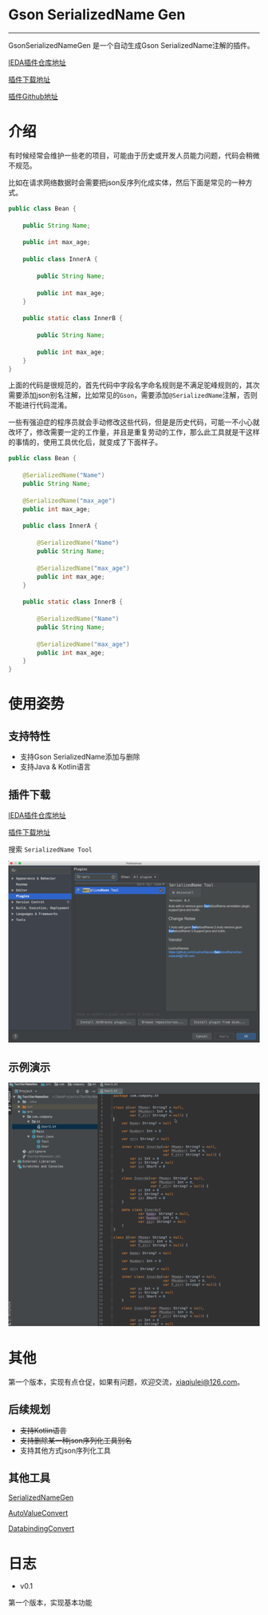 # Gson SerializedName Gen

---

GsonSerializedNameGen 是一个自动生成Gson SerializedName注解的插件。

[IEDA插件仓库地址](https://plugins.jetbrains.com/plugin/11225-serializedname-tool)

[插件下载地址](https://github.com/LiushuiXiaoxia/SerializedNameGen/tree/master/jars)

[插件Github地址](https://github.com/LiushuiXiaoxia/SerializedNameGen)

# 介绍

有时候经常会维护一些老的项目，可能由于历史或开发人员能力问题，代码会稍微不规范。

比如在请求网络数据时会需要把json反序列化成实体，然后下面是常见的一种方式。

```java
public class Bean {

    public String Name;

    public int max_age;
    
    public class InnerA {

        public String Name;

        public int max_age;
    }

    public static class InnerB {

        public String Name;

        public int max_age;
    }
}
```
上面的代码是很规范的，首先代码中字段名字命名规则是不满足驼峰规则的，其次需要添加json别名注解，比如常见的`Gson`，需要添加`@SerializedName`注解，否则不能进行代码混淆。

一些有强迫症的程序员就会手动修改这些代码，但是是历史代码，可能一不小心就改坏了，修改需要一定的工作量，并且是重复劳动的工作，那么此工具就是干这样的事情的，使用工具优化后，就变成了下面样子。

```java
public class Bean {

    @SerializedName("Name")
    public String Name;

    @SerializedName("max_age")
    public int max_age;
    
    public class InnerA {

        @SerializedName("Name")
        public String Name;

        @SerializedName("max_age")
        public int max_age;
    }

    public static class InnerB {

        @SerializedName("Name")
        public String Name;

        @SerializedName("max_age")
        public int max_age;
    }
}
```

# 使用姿势

## 支持特性

* 支持Gson SerializedName添加与删除
* 支持Java & Kotlin语言

## 插件下载

[IEDA插件仓库地址](https://plugins.jetbrains.com/plugin/11225-serializedname-tool)

[插件下载地址](https://github.com/LiushuiXiaoxia/SerializedNameGen/tree/master/jars)

搜索 `SerializedName Tool`

![插件安装](https://raw.githubusercontent.com/LiushuiXiaoxia/SerializedNameGen/master/docs/4.png)

## 示例演示

![示例演示](https://raw.githubusercontent.com/LiushuiXiaoxia/SerializedNameGen/master/docs/3.gif)

# 其他

第一个版本，实现有点仓促，如果有问题，欢迎交流，xiaqiulei@126.com。

## 后续规划

* ~~支持Kotlin语言~~
* ~~支持删除某一种json序列化工具别名~~
* 支持其他方式json序列化工具

## 其他工具

[SerializedNameGen](https://github.com/LiushuiXiaoxia/SerializedNameGen)

[AutoValueConvert](https://github.com/LiushuiXiaoxia/AutoValueConvert)

[DatabindingConvert](https://github.com/LiushuiXiaoxia/DatabindingConvert)

# 日志

* v0.1

第一个版本，实现基本功能